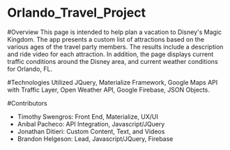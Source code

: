 # Orlando_Travel_Project

#Overview
This page is intended to help plan a vacation to Disney's Magic Kingdom. The app presents a custom list of attractions based on the various ages of the travel party members. The results include a description and ride video for each attraction. In addition, the page displays current traffic conditions around the Disney area, and current weather conditions for Orlando, FL. 

#Technologies Utilized
JQuery, Materialize Framework, Google Maps API with Traffic Layer, Open Weather API, Google Firebase, JSON Objects. 

#Contributors
- Timothy Swengros: Front End, Materialize, UX/UI
- Anibal Pacheco: API Integration, Javascript/JQuery
- Jonathan Ditieri: Custom Content, Text, and Videos
- Brandon Helgeson: Lead, Javascript/JQuery, Firebase